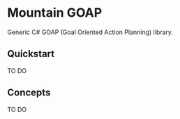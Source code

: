 # Mountain GOAP

Generic C# GOAP (Goal Oriented Action Planning) library.

## Quickstart

TO DO

## Concepts

TO DO
